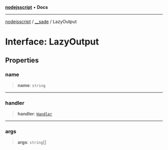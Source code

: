 [**nodejsscript**](../../../README.md) • **Docs**

***

[nodejsscript](../../../README.md) / [\_\_sade](../README.md) / LazyOutput

# Interface: LazyOutput

## Properties

### name

> **name**: `string`

***

### handler

> **handler**: [`Handler`](../type-aliases/Handler.md)

***

### args

> **args**: `string`[]
